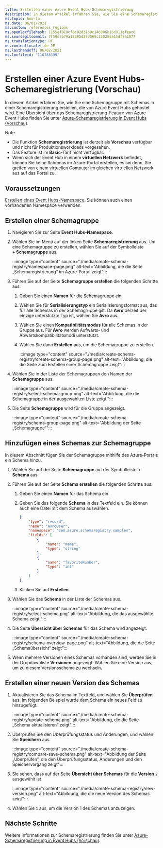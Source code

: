 ```yaml
---
title: Erstellen einer Azure Event Hubs-Schemaregistrierung
description: In diesem Artikel erfahren Sie, wie Sie eine Schemaregistrierung in einem Azure Event Hubs-Namespace erstellen.
ms.topic: how-to
ms.date: 06/01/2021
ms.custom: references_regions
ms.openlocfilehash: 1155ef818cf6c82d3159c146006b16d811efeac8
ms.sourcegitcommit: 7f59e3b79a12395d37d569c250285a15df7a1077
ms.translationtype: HT
ms.contentlocale: de-DE
ms.lasthandoff: 06/02/2021
ms.locfileid: "110788399"
---
```

# <a name="create-an-azure-event-hubs-schema-registry-preview"></a>Erstellen einer Azure Event Hubs-Schemaregistrierung (Vorschau)
In diesem Artikel erfahren Sie, wie Sie eine Schemagruppe mit Schemas in einer Schemaregistrierung erstellen, die von Azure Event Hubs gehostet wird. Eine Übersicht über das Schemaregistrierung-Feature von Azure Event Hubs finden Sie unter [Azure-Schemaregistrierung in Event Hubs (Vorschau)](schema-registry-overview.md).

> [!NOTE]
> - Die Funktion **Schemaregistrierung** ist derzeit als **Vorschau** verfügbar und nicht für Produktionsworkloads vorgesehen.
> - Das Feature ist im **Basic**-Tarif nicht verfügbar.
> - Wenn sich der Event Hub in einem **virtuellen Netzwerk** befindet, können Sie keine Schemas im Azure-Portal erstellen, es sei denn, Sie greifen von einem virtuellen Computer im gleichen virtuellen Netzwerk aus auf das Portal zu. 

## <a name="prerequisites"></a>Voraussetzungen
[Erstellen eines Event Hubs-Namespace](event-hubs-create.md#create-an-event-hubs-namespace). Sie können auch einen vorhandenen Namespace verwenden. 

## <a name="create-a-schema-group"></a>Erstellen einer Schemagruppe
1. Navigieren Sie zur Seite **Event Hubs-Namespace**. 
1. Wählen Sie im Menü auf der linken Seite **Schemaregistrierung** aus. Um eine Schemagruppe zu erstellen, wählen Sie auf der Symbolleiste **+ Schemagruppe** aus. 

    :::image type="content" source="./media/create-schema-registry/namespace-page.png" alt-text="Abbildung, die die Seite „Schemaregistrierung“ im Azure-Portal zeigt":::
1. Führen Sie auf der Seite **Schemagruppe erstellen** die folgenden Schritte aus:
    1. Geben Sie einen **Namen** für die Schemagruppe ein.
    1. Wählen Sie für **Serialisierungstyp** ein Serialisierungsformat aus, das für alle Schemas in der Schemagruppe gilt. Da **Avro** derzeit der einzige unterstützte Typ ist, wählen Sie **Avro** aus. 
    1. Wählen Sie einen **Kompatibilitätsmodus** für alle Schemas in der Gruppe aus. Für **Avro** werden Aufwärts- und Abwärtskompatibilitätsmodi unterstützt. 
    1. Wählen Sie dann **Erstellen** aus, um die Schemagruppe zu erstellen. 
    
        :::image type="content" source="./media/create-schema-registry/create-schema-group-page.png" alt-text="Abbildung, die die Seite zum Erstellen einer Schemagruppe zeigt":::
1. Wählen Sie in der Liste der Schemagruppen den Namen der **Schemagruppe** aus.

    :::image type="content" source="./media/create-schema-registry/select-schema-group.png" alt-text="Abbildung, die die Schemagruppe in der ausgewählten Liste zeigt.":::    
1. Die Seite **Schemagruppe** wird für die Gruppe angezeigt.

    :::image type="content" source="./media/create-schema-registry/schema-group-page.png" alt-text="Abbildung der Seite „Schemagruppe“":::
    

## <a name="add-a-schema-to-the-schema-group"></a>Hinzufügen eines Schemas zur Schemagruppe
In diesem Abschnitt fügen Sie der Schemagruppe mithilfe des Azure-Portals ein Schema hinzu. 

1. Wählen Sie auf der Seite **Schemagruppe** auf der Symbolleiste **+ Schema** aus. 
1. Führen Sie auf der Seite **Schema erstellen** die folgenden Schritte aus:
    1. Geben Sie einen **Namen** für das Schema ein.
    1. Geben Sie das folgende **Schema** in das Textfeld ein. Sie können auch eine Datei mit dem Schema auswählen.
    
        ```json
        {
            "type": "record",
            "name": "AvroUser",
            "namespace": "com.azure.schemaregistry.samples",
            "fields": [
                {
                    "name": "name",
                    "type": "string"
                },
                {
                    "name": "favoriteNumber",
                    "type": "int"
                }
            ]
        }
        ```
    1. Klicken Sie auf **Erstellen**. 
1. Wählen Sie das **Schema** in der Liste der Schemas aus. 

    :::image type="content" source="./media/create-schema-registry/select-schema.png" alt-text="Abbildung, die das ausgewählte Schema zeigt.":::
1. Die Seite **Übersicht über Schemas** für das Schema wird angezeigt. 

    :::image type="content" source="./media/create-schema-registry/schema-overview-page.png" alt-text="Abbildung, die die Seite „Schemaübersicht“ zeigt":::    
1. Wenn mehrere Versionen eines Schemas vorhanden sind, werden Sie in der Dropdownliste **Versionen** angezeigt. Wählen Sie eine Version aus, um zu diesem Versionsschema zu wechseln. 

## <a name="create-a-new-version-of-schema"></a>Erstellen einer neuen Version des Schemas

1. Aktualisieren Sie das Schema im Textfeld, und wählen Sie **Überprüfen** aus. Im folgenden Beispiel wurde dem Schema ein neues Feld `id` hinzugefügt. 

    :::image type="content" source="./media/create-schema-registry/update-schema.png" alt-text="Abbildung, die die Seite „Schema aktualisieren“ zeigt":::    
    
1. Überprüfen Sie den Überprüfungsstatus und Änderungen, und wählen Sie **Speichern** aus. 

    :::image type="content" source="./media/create-schema-registry/compare-save-schema.png" alt-text="Abbildung der Seite „Überprüfen“, die den Überprüfungsstatus, Änderungen und den Speichervorgang zeigt":::     
1. Sie sehen, dass auf der Seite **Übersicht über Schemas** für die **Version** `2` ausgewählt ist. 

    :::image type="content" source="./media/create-schema-registry/new-version.png" alt-text="Abbildung, die die neue Version des Schemas zeigt":::    
1. Wählen Sie `1` aus, um die Version 1 des Schemas anzuzeigen. 


## <a name="next-steps"></a>Nächste Schritte
Weitere Informationen zur Schemaregistrierung finden Sie unter [Azure-Schemaregistrierung in Event Hubs (Vorschau)](schema-registry-overview.md).

